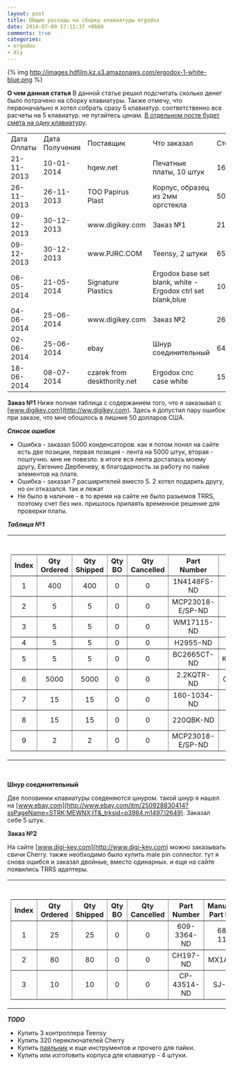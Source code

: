 ```yaml
---
layout: post
title: Общие расходы на сборку клавиатуры ergodox
date: 2014-07-09 17:11:37 +0600
comments: true
categories: 
- ergodox 
- diy
---
```

<!-- more -->

{% img http://images.hdfilm.kz.s3.amazonaws.com/ergodox-1-white-blue.png %}

**О чем данная статья**
В данной статье решил подсчитать сколько денег было потрачено на сборку клавиатуры. Также отмечу, что первоначально я хотел собрать сразу 5 клавиатур. соответственно все расчеты на 5 клавиатур. не пугайтесь ценам. [В отдельном посте будет смета на одну клавиатуру](http://www.hdfilm.kz/blog/2014/07/10/ergodox-smeta-na-odnu-klaviaturu/).
<br>
<table>
    <tr>
        <td>Дата Оплаты</td>
        <td>Дата Получения</td>
        <td>Поставщик</td>
        <td>Что заказал</td>
        <td>Стоимость</td>
    </tr>
    <tr>
        <td>21-11-2013</td>
        <td>10-01-2014</td>
        <td>hqew.net</td>
        <td>Печатные платы, 10 штук</td>
        <td>16885.00</td>
    </tr>
    <tr>
        <td>26-11-2013</td>
        <td>26-11-2013</td>
        <td>ТОО Papirus Plast</td>
        <td>Корпус, образец из 2мм оргстекла</td>
        <td>5000.00</td>
    </tr>
    <tr>
        <td>09-12-2013</td>
        <td>30-12-2013</td>
        <td>www.digikey.com</td>
        <td>Заказ №1</td>
        <td>21845.28</td>
    </tr>
    <tr>
        <td>09-12-2013</td>
        <td>30-12-2013</td>
        <td>www.PJRC.COM</td>
        <td>Teensy, 2 штуки</td>
        <td>6501.96</td>
    </tr>
    <tr>
        <td>06-05-2014</td>
        <td>21-05-2014</td>
        <td>Signature Plastics</td>
        <td>Ergodox base set blank, white - Ergodox ctrl set blank,blue</td>
        <td>10891.52</td>
    </tr>
    <tr>
        <td>04-06-2014</td>
        <td>25-06-2014</td>
        <td>www.digikey.com</td>
        <td>Заказ №2</td>
        <td>26853.20</td>
    </tr>
    <tr>
        <td>02-06-2014</td>
        <td>25-06-2014</td>
        <td>ebay</td>
        <td>Шнур соединительный</td>
        <td>6445.28</td>
    </tr>
    <tr>
        <td>18-06-2014</td>
        <td>08-07-2014</td>
        <td>czarek from deskthority.net</td>
        <td>Ergodox cnc case white</td>
        <td>15809.01</td>
    </tr>
</table>    

**Заказ №1**
Ниже полная таблица с содержанием того, что я заказывал с [www.digikey.com](http://ww.digikey.com). Здесь я допустил пару ошибок при заказе, что мне обошлось в лишние 50 долларов США.

***Список ошибок***

*   Ошибка - заказал 5000 конденсаторов. как я потом понял на сайте есть две позиции, первая позиция - лента на 5000 штук, вторая - поштучно. мне не повезло. в итоге вся лента досталась моему другу, Евгению Дербеневу, в благодарность за работу по пайке элементов на плате.
*   Ошибка - заказал 7 расширителей вместо 5. 2 хотел подарить другу, но он отказался. так и лежат
*   Не было в наличие - в то время на сайте не было разьемов TRRS, поэтому счет без них. пришлось припаять временное решение для проверки платы.

***Таблица №1***

<table>
    <tr align="right">
        <td><span>All prices are in US dollars.</span></td>
    </tr>
    <tr>
        <td><div>
            <table cellspacing="0" cellpadding="3" rules="all">
                <tr>
                    <th>Index</th>
                    <th>Qty Ordered</th>
                    <th>Qty Shipped</th>
                    <th>Qty BO</th>
                    <th>Qty Cancelled</th>
                    <th>Part Number</th>
                    <th>Manufacturer Part Number</th>
                    <th>Unit Price</th>
                    <th>Extended Price</th>
                </tr>
                <tr>
                    <td align="center">1</td>
                    <td align="center">400</td>
                    <td align="center">400</td>
                    <td align="center">0</td>
                    <td align="center">0</td>
                    <td align="center"><span>1N4148FS-ND</span></td>
                    <td align="center"><span>1N4148</span></td>
                    <td align="center">0.02172</td>
                    <td align="center">$8.69</td>
                </tr>
                <tr>
                    <td align="center">2</td>
                    <td align="center">5</td>
                    <td align="center">5</td>
                    <td align="center">0</td>
                    <td align="center">0</td>
                    <td align="center"><span>MCP23018-E/SP-ND</span></td>
                    <td align="center"><span>MCP23018-E/SP</span></td>
                    <td align="center">1.81000</td>
                    <td align="center">$9.05</td>
                </tr>
                <tr>
                    <td align="center">3</td>
                    <td align="center">5</td>
                    <td align="center">5</td>
                    <td align="center">0</td>
                    <td align="center">0</td>
                    <td align="center"><span>WM17115-ND</span></td>
                    <td align="center"><span>0548190519</span></td>
                    <td align="center">1.49000</td>
                    <td align="center">$7.45</td>
                </tr>
                <tr>
                    <td align="center">4</td>
                    <td align="center">5</td>
                    <td align="center">5</td>
                    <td align="center">0</td>
                    <td align="center">0</td>
                    <td align="center"><span>H2955-ND</span></td>
                    <td align="center"><span>UX40-MB-5P</span></td>
                    <td align="center">1.19000</td>
                    <td align="center">$5.95</td>
                </tr>
                <tr>
                    <td align="center">5</td>
                    <td align="center">5</td>
                    <td align="center">5</td>
                    <td align="center">0</td>
                    <td align="center">0</td>
                    <td align="center"><span>BC2665CT-ND</span></td>
                    <td align="center"><span>K104K10X7RF5UH5</span></td>
                    <td align="center">0.37000</td>
                    <td align="center">$1.85</td>
                </tr>
                <tr>
                    <td align="center">6</td>
                    <td align="center">5000</td>
                    <td align="center">5000</td>
                    <td align="center">0</td>
                    <td align="center">0</td>
                    <td align="center"><span>2.2KQTR-ND</span></td>
                    <td align="center"><span>CFR-25JR-52-2K2</span></td>
                    <td align="center">0.00741</td>
                    <td align="center">$37.05</td>
                </tr>
                <tr>
                    <td align="center">7</td>
                    <td align="center">15</td>
                    <td align="center">15</td>
                    <td align="center">0</td>
                    <td align="center">0</td>
                    <td align="center"><span>160-1034-ND</span></td>
                    <td align="center"><span>LTL-4266N</span></td>
                    <td align="center">0.27300</td>
                    <td align="center">$4.10</td>
                </tr>
                <tr>
                    <td align="center">8</td>
                    <td align="center">15</td>
                    <td align="center">15</td>
                    <td align="center">0</td>
                    <td align="center">0</td>
                    <td align="center"><span>220QBK-ND</span></td>
                    <td align="center"><span>CFR-25JB-52-220R</span></td>
                    <td align="center">0.05900</td>
                    <td align="center">$0.89</td>
                </tr>
                <tr>
                    <td align="center">9</td>
                    <td align="center">2</td>
                    <td align="center">2</td>
                    <td align="center">0</td>
                    <td align="center">0</td>
                    <td align="center"><span>MCP23018-E/SP-ND</span></td>
                    <td align="center"><span>MCP23018-E/SP</span></td>
                    <td align="center">1.81000</td>
                    <td align="center">$3.62</td>
                </tr>
            </table>
        </div></td>
    </tr>
</table>

<br>

**Шнур соединительный**

Две половинки  клавиатуры соеденяются шнуром. такой шнур я нашел на [www.ebay.com](http://www.ebay.com/itm/250928830414?ssPageName=STRK:MEWNX:IT&_trksid=p3984.m1497.l2649). Заказал себе 5 штук.

**Заказ №2**

На сайте [www.digi-key.com](http://www.digi-key.com) можно заказывать свичи Cherry. также необходимо было купить male pin connector. тут я снова ошибся и заказал двойные, вместо одинарных. и еще на сайте появились TRRS адаптеры. 


<table>
    <tr align="right">
        <td><span>All prices are in US dollars.</span></td>
    </tr>
    <tr>
        <td><div>
            <table cellspacing="0" cellpadding="3" rules="all">
                <tr>
                    <th>Index</th>
                    <th>Qty Ordered</th>
                    <th>Qty Shipped</th>
                    <th>Qty BO</th>
                    <th>Qty Cancelled</th>
                    <th>Part Number</th>
                    <th>Manufacturer Part Number</th>
                    <th>Unit Price</th>
                    <th>Extended Price</th>
                </tr>
                <tr>
                    <td align="center">1</td>
                    <td align="center">25</td>
                    <td align="center">25</td>
                    <td align="center">0</td>
                    <td align="center">0</td>
                    <td align="center"><span>609-3364-ND</span></td>
                    <td align="center"><span>68602-116HLF</span></td>
                    <td align="center">0.38440</td>
                    <td align="center">$9.61</td>
                </tr>
                <tr>
                    <td align="center">2</td>
                    <td align="center">80</td>
                    <td align="center">80</td>
                    <td align="center">0</td>
                    <td align="center">0</td>
                    <td align="center"><span>CH197-ND</span></td>
                    <td align="center"><span>MX1A-E1NW</span></td>
                    <td align="center">0.95000</td>
                    <td align="center">$76.00</td>
                </tr>
                <tr>
                    <td align="center">3</td>
                    <td align="center">10</td>
                    <td align="center">10</td>
                    <td align="center">0</td>
                    <td align="center">0</td>
                    <td align="center"><span>CP-43514-ND</span></td>
                    <td align="center"><span>SJ-43514</span></td>
                    <td align="center">1.07400</td>
                    <td align="center">$10.74</td>
                </tr>
            </table>
        </div></td>
    </tr>
</table>

***TODO***

*   Купить 3 контроллера Teensy
*   Купить 320 переключателей Cherry
*   Купить [паяльник](http://www.ebay.com/itm/141288571440?ssPageName=STRK:MEWAX:IT&_trksid=p3984.m1423.l2649) и еще  инструментов и прочего для пайки.
*   Купить или изготовить корпуса для клавиатур - 4 штуки.

